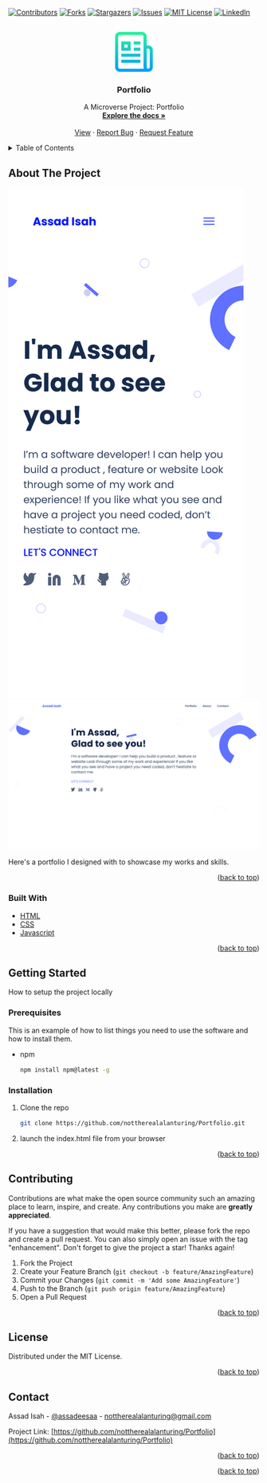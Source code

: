 <div id="top"></div>
<!--
*** Thanks for checking out the Best-README-Template. If you have a suggestion
*** that would make this better, please fork the repo and create a pull request
*** or simply open an issue with the tag "enhancement".
*** Don't forget to give the project a star!
*** Thanks again! Now go create something AMAZING! :D
-->

<!-- PROJECT SHIELDS -->
<!--
*** I'm using markdown "reference style" links for readability.
*** Reference links are enclosed in brackets [ ] instead of parentheses ( ).
*** See the bottom of this document for the declaration of the reference variables
*** for contributors-url, forks-url, etc. This is an optional, concise syntax you may use.
*** https://www.markdownguide.org/basic-syntax/#reference-style-links
-->

[![Contributors][contributors-shield]][contributors-url]
[![Forks][forks-shield]][forks-url]
[![Stargazers][stars-shield]][stars-url]
[![Issues][issues-shield]][issues-url]
[![MIT License][license-shield]][license-url]
[![LinkedIn][linkedin-shield]][linkedin-url]

<!-- PROJECT LOGO -->
<br />
<div align="center">
  <a href="https://nottherealalanturing.github.io/Portfolio/">
    <img src="assets/readme-images/logo.png" alt="Logo" width="80" height="80">
  </a>

<h3 align="center">Portfolio</h3>

  <p align="center">
    A Microverse Project: Portfolio
    <br />
    <a href="https://github.com/nottherealalanturing/Portfolio"><strong>Explore the docs »</strong></a>
    <br />
    <br />
    <a href="https://nottherealalanturing.github.io/Portfolio/">View</a>
    ·
    <a href="https://github.com/nottherealalanturing/Portfolio/issues">Report Bug</a>
    ·
    <a href="https://github.com/nottherealalanturing/Portfolio/issues">Request Feature</a>
  </p>
</div>

<!-- TABLE OF CONTENTS -->
<details>
  <summary>Table of Contents</summary>
  <ol>
    <li>
      <a href="#about-the-project">About The Project</a>
      <ul>
        <li><a href="#built-with">Built With</a></li>
      </ul>
    </li>
    <li>
      <a href="#getting-started">Getting Started</a>
      <ul>
        <li><a href="#prerequisites">Prerequisites</a></li>
        <li><a href="#installation">Installation</a></li>
      </ul>
    </li>
    <li><a href="#usage">Usage</a></li>
    <li><a href="#roadmap">Roadmap</a></li>
    <li><a href="#contributing">Contributing</a></li>
    <li><a href="#license">License</a></li>
    <li><a href="#contact">Contact</a></li>
    <li><a href="#acknowledgments">Acknowledgments</a></li>
  </ol>
</details>

<!-- ABOUT THE PROJECT -->

## About The Project

[![Product Name Screen Shot][product-screenshot-mobile]](https://nottherealalanturing.github.io/Portfolio/)
[![Product Name Screen Shot][product-screenshot]](https://nottherealalanturing.github.io/Portfolio/)

Here's a portfolio I designed with to showcase my works and skills.

<p align="right">(<a href="#top">back to top</a>)</p>

### Built With

- [HTML](https://html.com/)
- [CSS](https://w3.org/)
- [Javascript](https://javascript.com/)

<p align="right">(<a href="#top">back to top</a>)</p>

<!-- GETTING STARTED -->

## Getting Started

How to setup the project locally

### Prerequisites

This is an example of how to list things you need to use the software and how to install them.

- npm
  ```sh
  npm install npm@latest -g
  ```

### Installation

1. Clone the repo
   ```sh
   git clone https://github.com/nottherealalanturing/Portfolio.git
   ```
2. launch the index.html file from your browser

<p align="right">(<a href="#top">back to top</a>)</p>

<!-- CONTRIBUTING -->

## Contributing

Contributions are what make the open source community such an amazing place to learn, inspire, and create. Any contributions you make are **greatly appreciated**.

If you have a suggestion that would make this better, please fork the repo and create a pull request. You can also simply open an issue with the tag "enhancement".
Don't forget to give the project a star! Thanks again!

1. Fork the Project
2. Create your Feature Branch (`git checkout -b feature/AmazingFeature`)
3. Commit your Changes (`git commit -m 'Add some AmazingFeature'`)
4. Push to the Branch (`git push origin feature/AmazingFeature`)
5. Open a Pull Request

<p align="right">(<a href="#top">back to top</a>)</p>

<!-- LICENSE -->

## License

Distributed under the MIT License.

<p align="right">(<a href="#top">back to top</a>)</p>

<!-- CONTACT -->

## Contact

Assad Isah - [@assadeesaa](https://twitter.com/assadeesaa) - nottherealalanturing@gmail.com

Project Link: [https://github.com/nottherealalanturing/Portfolio](https://github.com/nottherealalanturing/Portfolio)

<p align="right">(<a href="#top">back to top</a>)</p>

<!-- ACKNOWLEDGMENTS -->


<p align="right">(<a href="#top">back to top</a>)</p>

<!-- MARKDOWN LINKS & IMAGES -->
<!-- https://www.markdownguide.org/basic-syntax/#reference-style-links -->

[contributors-shield]: https://img.shields.io/github/contributors/nottherealalanturing/Portfolio.svg?style=for-the-badge
[contributors-url]: https://github.com/nottherealalanturing/Portfolio/graphs/contributors
[forks-shield]: https://img.shields.io/github/forks/nottherealalanturing/Portfolio.svg?style=for-the-badge
[forks-url]: https://github.com/nottherealalanturing/Portfolio/network/members
[stars-shield]: https://img.shields.io/github/stars/nottherealalanturing/Portfolio.svg?style=for-the-badge
[stars-url]: https://github.com/nottherealalanturing/Portfolio/stargazers
[issues-shield]: https://img.shields.io/github/issues/nottherealalanturing/Portfolio.svg?style=for-the-badge
[issues-url]: https://github.com/nottherealalanturing/Portfolio/issues
[license-shield]: https://img.shields.io/github/license/nottherealalanturing/Portfolio.svg?style=for-the-badge
[license-url]: https://github.com/nottherealalanturing/Portfolio/blob/master/LICENSE.txt
[linkedin-shield]: https://img.shields.io/badge/-LinkedIn-black.svg?style=for-the-badge&logo=linkedin&colorB=555
[linkedin-url]: https://linkedin.com/in/assadisah
[product-screenshot]: assets/readme-images/screenshot.png
[product-screenshot-mobile]: assets/readme-images/mobile-screen.png
